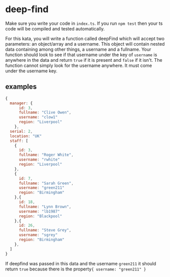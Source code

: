 # deep-find

Make sure you write your code in `index.ts`. If you run `npm test` then your ts code will be compiled and tested automatically.

For this kata, you will write a function called deepFind which will accept two parameters: an object/array and a username. This object will contain nested data containing among other things, a username and a fullname. Your function should look to see if that username under the key of `username` is anywhere in the data and return `true` if it is present and `false` if it isn't. The function cannot simply look for the username anywhere. It must come under the username key. 

## examples

```js
{
  manager: {
      id: 3,
      fullname: "Clive Owen",
      username: "clow1"
      region: "Liverpool"
    },
  serial: 2,
  location: "UK"
  staff: [
    {
      id: 3,
      fullname: "Roger White",
      username: "rwhite"
      region: "Liverpool"
    },
    {
      id: 7,
      fullname: "Sarah Green",
      username: "green211"
      region: "Birmingham"
    },{
      id: 18,
      fullname: "Lynn Brown",
      username: "lb1987"
      region: "Blackpool"
    },{
      id: 26,
      fullname: "Steve Grey",
      username: "sgrey"
      region: "Birmingham"
    },
  ]
}
```

If deepfind was passed in this data and the username `green211` it should return `true` because there is the property`{ username: "green211" }`





